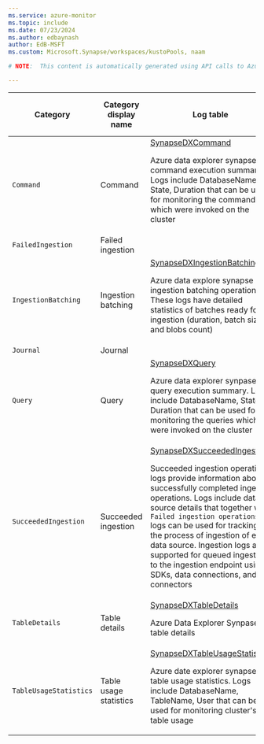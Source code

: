 ```yaml
---
ms.service: azure-monitor
ms.topic: include
ms.date: 07/23/2024
ms.author: edbaynash
author: EdB-MSFT
ms.custom: Microsoft.Synapse/workspaces/kustoPools, naam

# NOTE:  This content is automatically generated using API calls to Azure. Any edits made on these files will be overwritten in the next run of the script. 

---
```

  
  
|Category|Category display name| Log table| [Supports basic log plan](/azure/azure-monitor/logs/basic-logs-configure?tabs=portal-1#compare-the-basic-and-analytics-log-data-plans)|[Supports ingestion-time transformation](/azure/azure-monitor/essentials/data-collection-transformations)| Example queries |Costs to export|
|---|---|---|---|---|---|---|
|`Command` |Command |[SynapseDXCommand](/azure/azure-monitor/reference/tables/synapsedxcommand)<p>Azure data explorer synapse command execution summary. Logs include DatabaseName, State, Duration that can be used for monitoring the commands which were invoked on the cluster|No|No||Yes |
|`FailedIngestion` |Failed ingestion ||No|No||Yes |
|`IngestionBatching` |Ingestion batching |[SynapseDXIngestionBatching](/azure/azure-monitor/reference/tables/synapsedxingestionbatching)<p>Azure data explore synapse ingestion batching operations. These logs have detailed statistics of batches ready for ingestion (duration, batch size and blobs count)|No|No||Yes |
|`Journal` |Journal ||No|No||Yes |
|`Query` |Query |[SynapseDXQuery](/azure/azure-monitor/reference/tables/synapsedxquery)<p>Azure data explorer synpase query execution summary. Logs include DatabaseName, State, Duration that can be used for monitoring the queries which were invoked on the cluster|No|No||Yes |
|`SucceededIngestion` |Succeeded ingestion |[SynapseDXSucceededIngestion](/azure/azure-monitor/reference/tables/synapsedxsucceededingestion)<p>Succeeded ingestion operations logs provide information about successfully completed ingest operations. Logs include data source details that together with `Failed ingestion operations` logs can be used for tracking the process of ingestion of each data source. Ingestion logs are supported for queued ingestion to the ingestion endpoint using SDKs, data connections, and connectors|No|Yes||Yes |
|`TableDetails` |Table details |[SynapseDXTableDetails](/azure/azure-monitor/reference/tables/synapsedxtabledetails)<p>Azure Data Explorer Synpase table details|No|No||Yes |
|`TableUsageStatistics` |Table usage statistics |[SynapseDXTableUsageStatistics](/azure/azure-monitor/reference/tables/synapsedxtableusagestatistics)<p>Azure date explorer synapse table usage statistics. Logs include DatabaseName, TableName, User that can be used for monitoring cluster's table usage|No|No||Yes |